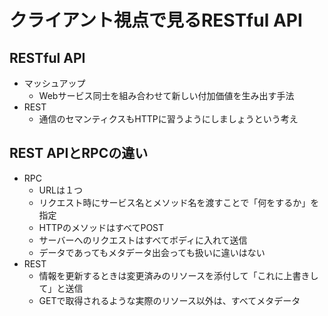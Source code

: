 # クライアント視点で見るRESTful API
## RESTful API
- マッシュアップ
  - Webサービス同士を組み合わせて新しい付加価値を生み出す手法
- REST
  - 通信のセマンティクスもHTTPに習うようにしましょうという考え

## REST APIとRPCの違い
- RPC
  - URLは１つ
  - リクエスト時にサービス名とメソッド名を渡すことで「何をするか」を指定
  - HTTPのメソッドはすべてPOST
  - サーバーへのリクエストはすべてボディに入れて送信
  - データであってもメタデータ出会っても扱いに違いはない
- REST
  - 情報を更新するときは変更済みのリソースを添付して「これに上書きして」と送信
  - GETで取得されるような実際のリソース以外は、すべてメタデータ

